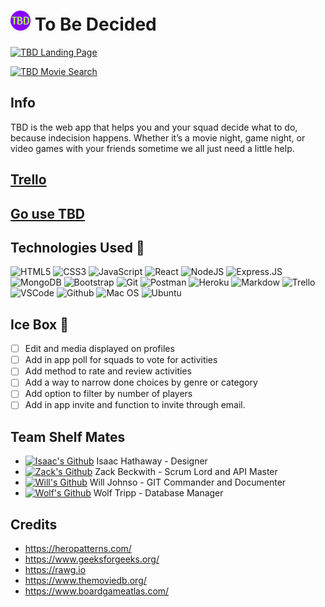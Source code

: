 # ![TBD Logo](public/favicon-TBD.png) To Be Decided

[![TBD Landing Page](https://i.imgur.com/zGtPC7h.png)](https://tobedecided.herokuapp.com/)

[![TBD Movie Search](https://i.imgur.com/aK9cFtK.png)](https://tobedecided.herokuapp.com/)

## Info
TBD is the web app that helps you and your squad decide what to do, because indecision happens. Whether it’s a movie night, game night, or video games with your friends sometime we all just need a little help.

## [Trello](https://trello.com/b/EufolsEI/unit-3-project)

## [Go use TBD](https://tobedecided.herokuapp.com/)

 ## Technologies Used 💾

![HTML5](https://img.shields.io/badge/-HTML5-E34F26?style=flat-square&logo=html5&logoColor=white) ![CSS3](https://img.shields.io/badge/-CSS3-1572B6?style=flat-square&logo=css3) ![JavaScript](https://img.shields.io/badge/-JavaScript-F7DF1E?style=flat-square&logo=javascript&logoColor=black) ![React](https://img.shields.io/badge/-React-61DAFB?style=flat-square&logo=React&logoColor=black) ![NodeJS](https://img.shields.io/badge/-NodeJS-339933?style=flat-square&logo=Node.js&logoColor=white) ![Express.JS](https://img.shields.io/badge/-Express.js-404D59?style=flat-square&for-the-badge) ![MongoDB](https://img.shields.io/badge/-MongoDB-white?style=flat-square&logo=mongodb) ![Bootstrap](https://img.shields.io/badge/-Bootstrap-563D7C?style=flat-square&logo=bootstrap) ![Git](https://img.shields.io/badge/-Git-black?style=flat-square&logo=git) ![Postman](https://img.shields.io/badge/-Postman-FF6C37?style=flat-square&logo=Postman&logoColor=white) ![Heroku](https://img.shields.io/badge/-Heroku-430098?style=flat-square&logo=heroku) ![Markdow](https://img.shields.io/badge/-Markdown-000000?style=flat-square&logo=Markdown&logoColor=white) ![Trello](https://img.shields.io/badge/-Trello-0079BF?style=flat-square&logo=Trello&logoColor=white) ![VSCode](https://img.shields.io/badge/-VS_Code-007ACC?style=flat-square&logo=visual-studio-code) ![Github](https://img.shields.io/badge/github-%23121011.svg?-the-badge&logo=github&logoColor=white) ![Mac OS](https://img.shields.io/badge/mac%20os-000000?-the-badge&logo=macos&logoColor=F0F0F0) ![Ubuntu](https://img.shields.io/badge/Ubuntu-E95420?-the-badge&logo=ubuntu&logoColor=white)


## Ice Box 🧊

- [ ] Edit and media displayed on profiles
- [ ] Add in app poll for squads to vote for activities
- [ ] Add method to rate and review activities
- [ ] Add a way to narrow done choices by genre or category
- [ ] Add option to filter by number of players
- [ ] Add in app invite and function to invite through email.

## Team Shelf Mates

- [![Isaac's Github](https://img.shields.io/badge/github-%23121011.svg?-the-badge&logo=github&logoColor=white)](https://github.com/isha5258) Isaac Hathaway - Designer
- [![Zack's Github](https://img.shields.io/badge/github-%23121011.svg?-the-badge&logo=github&logoColor=white)](https://github.com/zackbeckwith) Zack Beckwith - Scrum Lord and API Master
- [![Will's Github](https://img.shields.io/badge/github-%23121011.svg?-the-badge&logo=github&logoColor=white)](https://github.com/WillJohnson03) Will Johnso - GIT Commander and Documenter
- [![Wolf's Github](https://img.shields.io/badge/github-%23121011.svg?-the-badge&logo=github&logoColor=white)](https://github.com/wolfsige) Wolf Tripp - Database Manager

## Credits
- https://heropatterns.com/
- https://www.geeksforgeeks.org/
- https://rawg.io
- https://www.themoviedb.org/
- https://www.boardgameatlas.com/